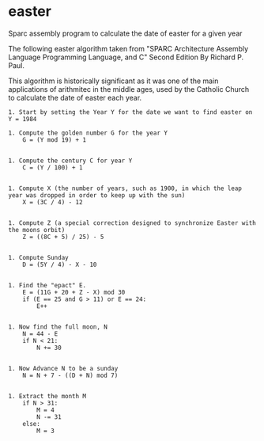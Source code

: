 # easter
Sparc assembly program to calculate the date of easter for a given year

The following easter algorithm taken from "SPARC Architecture Assembly Language Programming Language, and C" Second Edition By Richard P. Paul. 

This algorithm is historically significant as it was one of the main applications of arithmitec in the middle ages, used by the Catholic Church to calculate the date of easter each year. 

    1. Start by setting the Year Y for the date we want to find easter on
    Y = 1984

    1. Compute the golden number G for the year Y
        G = (Y mod 19) + 1


    1. Compute the century C for year Y
        C = (Y / 100) + 1


    1. Compute X (the number of years, such as 1900, in which the leap year was dropped in order to keep up with the sun)
        X = (3C / 4) - 12


    1. Compute Z (a special correction designed to synchronize Easter with the moons orbit)
        Z = ((8C + 5) / 25) - 5


    1. Compute Sunday 
        D = (5Y / 4) - X - 10


    1. Find the "epact" E. 
        E = (11G + 20 + Z - X) mod 30
        if (E == 25 and G > 11) or E == 24:
            E++
        

    1. Now find the full moon, N
        N = 44 - E
        if N < 21:
            N += 30


    1. Now Advance N to be a sunday
        N = N + 7 - ((D + N) mod 7)
        

    1. Extract the month M
        if N > 31:
            M = 4
            N -= 31
        else:
            M = 3

    
    


